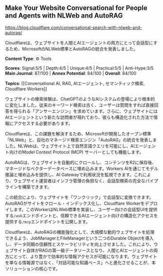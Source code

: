 ## Make Your Website Conversational for People and Agents with NLWeb and AutoRAG

https://blog.cloudflare.com/conversational-search-with-nlweb-and-autorag/

Cloudflareは、ウェブサイトを人間とAIエージェントの両方にとって会話型にするため、MicrosoftのNLWeb標準とAutoRAGの統合を発表しました。

**Content Type**: ⚙️ Tools

**Scores**: Signal:5/5 | Depth:4/5 | Unique:4/5 | Practical:5/5 | Anti-Hype:3/5
**Main Journal**: 87/100 | **Annex Potential**: 84/100 | **Overall**: 84/100

**Topics**: [[Conversational AI, RAG, AIエージェント, セマンティック検索, Cloudflare Workers]]

ウェブサイトの検索体験は、ChatGPTのようなAIシステムの登場により根本的に変化しました。従来のキーワード検索は古く、ユーザーは質問をすれば直接回答を得られる「アンサーエンジン」を求めています。さらに、ウェブサイトにはAIエージェントという新たな訪問者が現れており、彼らも構造化された方法で情報にアクセスする必要があります。

Cloudflareは、この課題を解決するため、Microsoftが開発したオープン標準「NLWeb」と、自社のマネージド検索エンジン「AutoRAG」の統合を発表しました。NLWebは、ウェブサイト上で自然言語クエリを可能にし、AIエージェント向けのModel Context Protocol (MCP) サーバーとしても機能します。

AutoRAGは、ウェブサイトを自動的にクロールし、コンテンツをR2に保存後、マネージドなベクターデータベースに埋め込みます。Workers AIを通じてモデル推論と埋め込みを提供し、AI Gatewayで利用状況を監視できます。これにより、ウェブサイト運営者はインフラ管理の負担なく、会話型検索の完全なパイプラインを構築できます。

この統合により、ウェブサイトを「ワンクリック」で会話型に変換できます。AutoRAGがサイトをクロール・インデックス化し、Cloudflare Workerをデプロイします。このWorkerはNLWeb標準を実装し、ユーザー向けの会話型UIを提供する`/ask`エンドポイントと、信頼できるAIエージェント向けの構造化アクセスを提供する`/mcp`エンドポイントを公開します。

Cloudflareは、AutoRAGの機能強化として、大規模な動的ウェブサイトを処理できるよう、JobManagerとFileManagerという二つのDurable Objectを導入し、データ同期の信頼性とスケーラビリティを向上させました。これにより、ウェブサイト自体がRAGの第一級データソースとなり、人間とAIエージェントの両方にとって、より豊かで効率的な情報アクセスが可能になります。ウェブサイトを単なる情報源ではなく、「対話可能な知識ベース」へと進化させることが、本ソリューションの核心です。